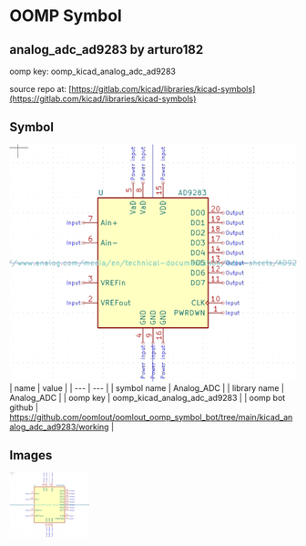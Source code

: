 # OOMP Symbol  
## analog_adc_ad9283  by arturo182  
  
oomp key: oomp_kicad_analog_adc_ad9283  
  
source repo at: [https://gitlab.com/kicad/libraries/kicad-symbols](https://gitlab.com/kicad/libraries/kicad-symbols)  
## Symbol  
  
[![working.png](working_600.png)](working.png)  
| name | value | 
| --- | --- | 
| symbol name | Analog_ADC | 
| library name | Analog_ADC | 
| oomp key | oomp_kicad_analog_adc_ad9283 | 
| oomp bot github | https://github.com/oomlout/oomlout_oomp_symbol_bot/tree/main/kicad_analog_adc_ad9283/working | 
## Images  
  
[![working.png](working_140.png)](working.png)  

